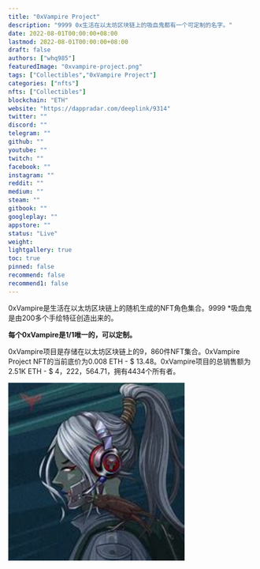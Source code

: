 ```yaml
---
title: "0xVampire Project"
description: "9999 0x生活在以太坊区块链上的吸血鬼都有一个可定制的名字。"
date: 2022-08-01T00:00:00+08:00
lastmod: 2022-08-01T00:00:00+08:00
draft: false
authors: ["whq985"]
featuredImage: "0xvampire-project.png"
tags: ["Collectibles","0xVampire Project"]
categories: ["nfts"]
nfts: ["Collectibles"]
blockchain: "ETH"
website: "https://dappradar.com/deeplink/9314"
twitter: ""
discord: ""
telegram: ""
github: ""
youtube: ""
twitch: ""
facebook: ""
instagram: ""
reddit: ""
medium: ""
steam: ""
gitbook: ""
googleplay: ""
appstore: ""
status: "Live"
weight: 
lightgallery: true
toc: true
pinned: false
recommend: false
recommend1: false
---
```

<p>0xVampire是生活在以太坊区块链上的随机生成的NFT角色集合。9999 *吸血鬼是由200多个手绘特征创造出来的。</p>

**每个0xVampire是1/1唯一的，可以定制。**

0xVampire项目是存储在以太坊区块链上的9，860件NFT集合。0xVampire Project NFT的当前底价为0.008 ETH - $ 13.48。0xVampire项目的总销售额为2.51K ETH - $ 4，222，564.71，拥有4434个所有者。

<img src="OIP (1).jpg" alt="OIP (1)" style="zoom: 200%;" />
